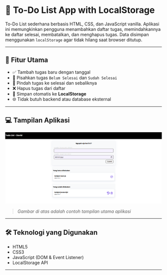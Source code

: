 # 📝 To-Do List App with LocalStorage

To-Do List sederhana berbasis HTML, CSS, dan JavaScript vanilla. Aplikasi ini memungkinkan pengguna menambahkan daftar tugas, memindahkannya ke daftar selesai, membatalkan, dan menghapus tugas. Data disimpan menggunakan `localStorage` agar tidak hilang saat browser ditutup.

---

## 🚀 Fitur Utama

- ✅ Tambah tugas baru dengan tanggal
- 📌 Pisahkan tugas `Belum Selesai` dan `Sudah Selesai`
- 🔁 Pindah tugas ke selesai dan sebaliknya
- ❌ Hapus tugas dari daftar
- 💾 Simpan otomatis ke **LocalStorage**
- 🌐 Tidak butuh backend atau database eksternal

---

## 💻 Tampilan Aplikasi

![Preview UI](./assets/todoImage.png)

> _Gambar di atas adalah contoh tampilan utama aplikasi_

---

## 🛠️ Teknologi yang Digunakan

- HTML5
- CSS3
- JavaScript (DOM & Event Listener)
- LocalStorage API

---
